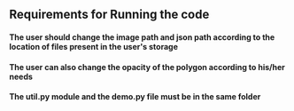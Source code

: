 ## Requirements for Running the code
#### The user should change the image path and json path according to the location of files present in the user's storage
#### The user can also change the opacity of the polygon according to his/her needs
#### The util.py module and the demo.py file  must be in the same folder 
